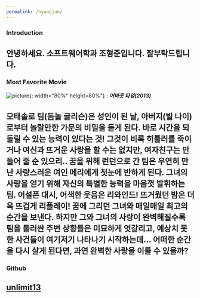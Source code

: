 ```yaml
---
permalink: /hyungjun/
---
```



### Introduction

안녕하세요. 소프트웨어학과 조형준입니다. 잘부탁드립니다.
---

### Most Favorite Movie

![picture](https://user-images.githubusercontent.com/74866465/124958553-3e7aa880-e055-11eb-968f-34399bd42f27.jpg){: width="80%" height=80%"}
: **_어바웃 타임(2013)_**

모태솔로 팀(돔놀 글리슨)은 성인이 된 날, 아버지(빌 나이)로부터 놀랄만한 가문의 비밀을 듣게 된다. 바로 시간을 되돌릴 수 있는 능력이 있다는 것! 그것이 비록 히틀러를 죽이거나 여신과 뜨거운 사랑을 할 수는 없지만, 여자친구는 만들어 줄 순 있으리.. 꿈을 위해 런던으로 간 팀은 우연히 만난 사랑스러운 여인 메리에게 첫눈에 반하게 된다. 그녀의 사랑을 얻기 위해 자신의 특별한 능력을 마음껏 발휘하는 팀. 어설픈 대시, 어색한 웃음은 리와인드! 뜨거웠던 밤은 더욱 뜨겁게 리플레이! 꿈에 그리던 그녀와 매일매일 최고의 순간을 보낸다. 하지만 그와 그녀의 사랑이 완벽해질수록 팀을 둘러싼 주변 상황들은 미묘하게 엇갈리고, 예상치 못한 사건들이 여기저기 나타나기 시작하는데… 어떠한 순간을 다시 살게 된다면, 과연 완벽한 사랑을 이룰 수 있을까?
---


### Github

[unlimit13](https://github.com/unlimit13)
---

